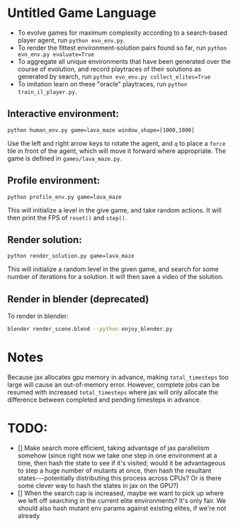 # Untitled Game Language

- To evolve games for maximum complexity according to a search-based player agent, run `python evo_env.py`.
- To render the fittest environment-solution pairs found so far, run `python evo_env.py evaluate=True`
- To aggregate all unique environments that have been generated over the course of evolution, and record playtraces of their solutions as generated by search, run `python evo_env.py collect_elites=True`
- To imitation learn on these "oracle" playtraces, run `python train_il_player.py`.

## Interactive environment:
```
python human_env.py game=lava_maze window_shape=[1000,1000]
```
Use the left and right arrow keys to rotate the agent, and `q` to place a `force` tile in front of the agent, which will
move it forward where appropriate. The game is defined in `games/lava_maze.py`.

## Profile environment:
```
python profile_env.py game=lava_maze
```
This will initialize a level in the give game, and take random actions. It will then print the FPS of `reset()` and `step()`.

## Render solution:
```
python render_solution.py game=lava_maze
```
This will initialize a random level in the given game, and search for some number of iterations for a solution. It will
then save a video of the solution.

## Render in blender (deprecated)
To render in blender:
```bash
blender render_scene.blend --python enjoy_blender.py
```

# Notes

Because jax allocates gpu memory in advance, making `total_timesteps` too large will cause an out-of-memory error.
However, complete jobs can be resumed with increased `total_timesteps` where jax will only allocate the difference between 
completed and pending timesteps in advance.

# TODO:

- [] Make search more efficient, taking advantage of jax parallelism somehow (since right now we take one step in one environment at a time, then hash the state to see if it's visited; would it be advantageous to step a huge number of mutants at once, then hash the resultant states---potentially distributing this process across CPUs? Or is there some clever way to hash the states in jax on the GPU?)
- [] When the search cap is increased, maybe we want to pick up where we left off searching in the current elite environments? It's only fair. We should also hash mutant env params against existing elites, if we're not already